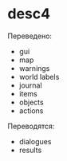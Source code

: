# desc4
Переведено:
* gui
* map
* warnings
* world labels
* journal
* items
* objects
* actions

Переводятся: 
* dialogues
* results

